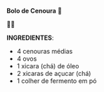 **Bolo de Cenoura** :carrot:



:grapes::green_heart:





**INGREDIENTES**:

- 4 cenouras médias
- 4 ovos
- 1 xicara (chá) de óleo
- 2 xicaras de açucar (chá)
- 1 colher de fermento em pó



